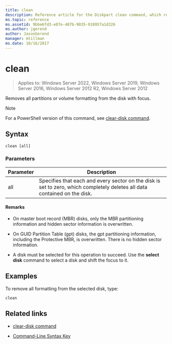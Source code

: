 ```yaml
---
title: clean
description: Reference article for the Diskpart clean command, which removes all partitions or volume formatting from the disk with focus.
ms.topic: reference
ms.assetid: 9bbe6fd3-e07e-487b-9035-910957a1d326
ms.author: jgerend
author: JasonGerend
manager: mtillman
ms.date: 10/16/2017
---
```


# clean

>Applies to: Windows Server 2022, Windows Server 2019, Windows Server 2016, Windows Server 2012 R2, Windows Server 2012

Removes all partitions or volume formatting from the disk with focus.

>[!NOTE]
> For a PowerShell version of this command, see [clear-disk command](/powershell/module/storage/clear-disk).

## Syntax

```
clean [all]
```

### Parameters

| Parameter | Description |
| --------- | ----------- |
| all | Specifies that each and every sector on the disk is set to zero, which completely deletes all data contained on the disk. |

#### Remarks

- On master boot record (MBR) disks, only the MBR partitioning information and hidden sector information is overwritten.

- On GUID Partition Table (gpt) disks, the gpt partitioning information, including the Protective MBR, is overwritten. There is no hidden sector information.

- A disk must be selected for this operation to succeed. Use the **select disk** command to select a disk and shift the focus to it.

## Examples

To remove all formatting from the selected disk, type:

```
clean
```

## Related links

- [clear-disk command](/powershell/module/storage/clear-disk)

- [Command-Line Syntax Key](command-line-syntax-key.md)
